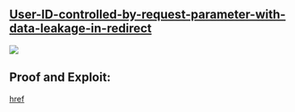 ## [User-ID-controlled-by-request-parameter-with-data-leakage-in-redirect](https://portswigger.net/web-security/access-control/lab-user-id-controlled-by-request-parameter-with-data-leakage-in-redirect)

![](https://github.com/nu11secur1ty/PortSwigger-Web-Security-Academy/blob/main/Access-control-vulnerabilities/User-ID-controlled-by-request-parameter-with-data-leakage-in-redirect/Docs/Screenshot%202022-05-21%20084343.png)

## Proof and Exploit:
[href](https://streamable.com/ex1esz)
